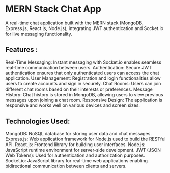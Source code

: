 # MERN Stack Chat App

A real-time chat application built with the MERN stack (MongoDB, Express.js, React.js, Node.js), integrating JWT authentication and Socket.io for live messaging functionality.


## Features : 


Real-Time Messaging: Instant messaging with Socket.io enables seamless real-time communication between users.
Authentication: Secure JWT authentication ensures that only authenticated users can access the chat application.
User Management: Registration and login functionalities allow users to create accounts and sign in securely.
Chat Rooms: Users can join different chat rooms based on their interests or preferences.
Message History: Chat history is stored in MongoDB, allowing users to view previous messages upon joining a chat room.
Responsive Design: The application is responsive and works well on various devices and screen sizes.


## Technologies Used:
MongoDB: NoSQL database for storing user data and chat messages.
Express.js: Web application framework for Node.js used to build the RESTful API.
React.js: Frontend library for building user interfaces.
Node.js: JavaScript runtime environment for server-side development.
JWT (JSON Web Tokens): Used for authentication and authorization purposes.
Socket.io: JavaScript library for real-time web applications enabling bidirectional communication between clients and servers.
